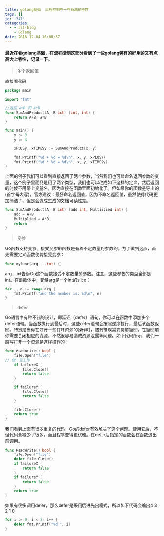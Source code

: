 ```yaml
---
title: golang基础  流程控制中一些有趣的特性
tags: []
id: '347'
categories:
  - - all-blog
    - Golang
date: 2018-12-04 16:08:57
---
```


#### 最近在看golang基础，在流程控制这部分看到了一些golang特有的好用的又有点高大上特性，记录一下。

> 多个返回值

直接看代码

```go
package main

import "fmt"

//返回 A+B 和 A*B
func SumAndProduct(A, B int) (int, int) {
    return A+B, A*B
}

func main() {
    x := 3
    y := 4

    xPLUSy, xTIMESy := SumAndProduct(x, y)

    fmt.Printf("%d + %d = %d\n", x, y, xPLUSy)
    fmt.Printf("%d * %d = %d\n", x, y, xTIMESy)
}
```

上面的例子我们可以看到直接返回了两个参数，当然我们也可以命名返回参数的变量，这个例子里面只是用了两个类型，我们也可以改成如下这样的定义，然后返回的时候不用带上变量名，因为直接在函数里面初始化了。但如果你的函数是导出的(首字母大写)，官方建议：最好命名返回值，因为不命名返回值，虽然使得代码更加简洁了，但是会造成生成的文档可读性差。

```go
func SumAndProduct(A, B int) (add int, Multiplied int) {
    add = A+B
    Multiplied = A*B
    return
}
```

> 变参

Go函数支持变参。接受变参的函数是有着不定数量的参数的。为了做到这点，首先需要定义函数使其接受变参：

```go
func myfunc(arg ...int) {}
```

arg ...int告诉Go这个函数接受不定数量的参数。注意，这些参数的类型全部是int。在函数体中，变量arg是一个int的slice：

```go
for _, n := range arg {
    fmt.Printf("And the number is: %d\n", n)
}
```

> defer

Go语言中有种不错的设计，即延迟（defer）语句，你可以在函数中添加多个defer语句。当函数执行到最后时，这些defer语句会按照逆序执行，最后该函数返回。特别是当你在进行一些打开资源的操作时，遇到错误需要提前返回，在返回前你需要关闭相应的资源，不然很容易造成资源泄露等问题。如下代码所示，我们一般写打开一个资源是这样操作的：

```go
func ReadWrite() bool {
    file.Open("file")
// 做一些工作
    if failureX {
        file.Close()
        return false
    }

    if failureY {
        file.Close()
        return false
    }

    file.Close()
    return true
}
```

我们看到上面有很多重复的代码，Go的defer有效解决了这个问题。使用它后，不但代码量减少了很多，而且程序变得更优雅。在defer后指定的函数会在函数退出前调用。

```go
func ReadWrite() bool {
    file.Open("file")
    defer file.Close()
    if failureX {
        return false
    }
    if failureY {
        return false
    }
    return true
}
```

如果有很多调用defer，那么defer是采用后进先出模式，所以如下代码会输出4 3 2 1 0

```go
for i := 0; i < 5; i++ {
    defer fmt.Printf("%d ", i)
}
```